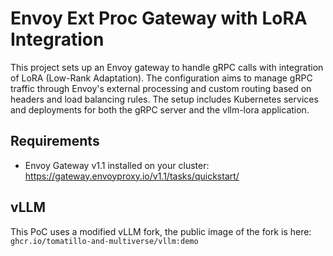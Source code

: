 # Envoy Ext Proc Gateway with LoRA Integration

This project sets up an Envoy gateway to handle gRPC calls with integration of LoRA (Low-Rank Adaptation). The configuration aims to manage gRPC traffic through Envoy's external processing and custom routing based on headers and load balancing rules. The setup includes Kubernetes services and deployments for both the gRPC server and the vllm-lora application.

## Requirements
- Envoy Gateway v1.1 installed on your cluster: https://gateway.envoyproxy.io/v1.1/tasks/quickstart/

## vLLM
This PoC uses a modified vLLM fork, the public image of the fork is here: `ghcr.io/tomatillo-and-multiverse/vllm:demo`